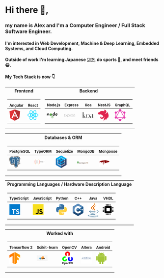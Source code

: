 # Hi there 👋,

### my name is Alex and I'm a Computer Engineer / Full Stack Software Engineer.
#### I'm interested in Web Development, Machine & Deep Learning, Embedded Systems, and Cloud Computing.

#### Outside of work I'm learning Japanese 🇯🇵, do sports 🏃, and meet friends 😀.

#### My Tech Stack is now 👇

<table>
<tr><th>Frontend </th><th>Backend</th></tr>
<tr><td>

|<sub>  Angular </sub> | <sub>  React </sub> |
|--|--
[<img src="https://github.com/nik-neg/nik-neg/blob//main/images/angular-icon.svg" alt="drawing" width="35"/>](https://angular.io/) |  [<img src="https://github.com/nik-neg/nik-neg/blob//main/images/react.svg" alt="drawing" width="35"/>](https://reactjs.org/)

</td><td>

<sub> Node.js  </sub>  | <sub> Express  </sub> | <sub> Koa </sub> | <sub> NestJS </sub>   | <sub>   GraphQL </sub> 
|--|--|--|--|--
[<img src="https://github.com/nik-neg/nik-neg/blob//main/images/nodejs.svg" alt="drawing" width="35"/>](https://nodejs.org/en/) |  [<img src="https://github.com/nik-neg/nik-neg/blob//main/images/express.svg" alt="drawing" width="35"/>](http://expressjs.com/) | [<img src="https://github.com/nik-neg/nik-neg/blob//main/images/koa.svg" alt="drawing" width="35"/>](https://koajs.com/) | [<img src="https://github.com/nik-neg/nik-neg/blob//main/images/nestjs.svg" alt="drawing" width="35"/>](https://nestjs.com/) | [<img src="https://github.com/nik-neg/nik-neg/blob//main/images/graphql.svg" alt="drawing" width="35"/>](https://graphql.org/)
</td></tr> </table> 

<table>
 
<tr><th>Databases & ORM </th></tr>
<tr><td>
 
<sub> PostgreSQL </sub> | <sub> TypeORM </sub>  | <sub>  Sequelize </sub> | <sub> MongoDB </sub> | <sub> Mongoose </sub> 
|--|--|--|--|--
 <img src="https://github.com/nik-neg/nik-neg/blob//main/images/postgresql.svg" alt="drawing" width="35"/> | <img src="https://github.com/nik-neg/nik-neg/blob//main/images/type_orm.png" alt="drawing" width="35"/> | <img src="https://github.com/nik-neg/nik-neg/blob//main/images/sequelize.svg" alt="drawing" width="35"/>  |  <img src="https://github.com/nik-neg/nik-neg/blob//main/images/mongodb.svg" alt="drawing" width="35"/> | <img src="https://github.com/nik-neg/nik-neg/blob//main/images/mongoose.png" alt="drawing" width="35"/>
</td></tr> </table> 
 
 <table>
<tr><th>Programming Languages / Hardware Description Language</th></tr>
<tr><td>

<sub> TypeScript   </sub>      | <sub> JavaScript </sub>      | <sub> Python </sub>      | <sub> C++ </sub>       | <sub> Java </sub> | <sub> VHDL </sub>
|--|--|--|--|--|--
<img src="https://github.com/nik-neg/nik-neg/blob//main/images/typescript-icon.svg" alt="drawing" width="35"/> |  <img src="https://github.com/nik-neg/nik-neg/blob//main/images/javascript.svg" alt="drawing" width="35"/> | <img src="https://github.com/nik-neg/nik-neg/blob//main/images/python.svg" alt="drawing" width="35"/> | <img src="https://github.com/nik-neg/nik-neg/blob//main/images/c-plusplus.svg" alt="drawing" width="35"/> | <img src="https://github.com/nik-neg/nik-neg/blob//main/images/java.svg" alt="drawing" width="35"/> | <img src="https://github.com/nik-neg/nik-neg/blob//main/images/vhdl.png" alt="drawing" width="35"/> 
</td></tr> </table> 
 
<table>
<tr><th>Worked with </th></tr>
<tr><td>

 <sub> Tensorflow 2 </sub> |  <sub> Scikit-learn </sub> | <sub> OpenCV </sub> | <sub> Altera </sub> | <sub> Android </sub> 
|--|--|--|--|--
<img src="https://github.com/nik-neg/nik-neg/blob//main/images/tensorflow.svg" alt="drawing" width="35"/> | <img src="https://github.com/nik-neg/nik-neg/blob//main/images/scikit.jpg" alt="drawing" width="35"/> | <img src="https://github.com/nik-neg/nik-neg/blob//main/images/opencv.svg" alt="drawing" width="35"/> |  <img src="https://github.com/nik-neg/nik-neg/blob//main/images/altera.svg" alt="drawing" width="35"/> | <img src="https://github.com/nik-neg/nik-neg/blob//main/images/android-icon.svg" alt="drawing" width="35"/> 
</td></tr> </table> 

 </table> 
